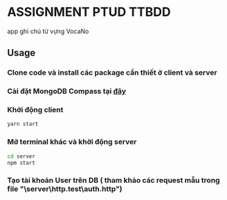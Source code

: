 # ASSIGNMENT PTUD TTBDD

app ghi chú từ vựng VocaNo

## Usage
### Clone code và install các package cần thiết ở client và server 
### Cài đặt MongoDB Compass tại [đây](https://www.mongodb.com/try/download/compass) 
### Khởi động client
```sh
yarn start
```
### Mở terminal khác và khời động server
```sh
cd server
npm start
```
### Tạo tài khoản User trên DB ( tham khảo các request mẫu trong file "\server\http.test\auth.http")
